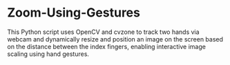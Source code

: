 # Zoom-Using-Gestures
This Python script uses OpenCV and cvzone to track two hands via webcam and dynamically resize and position an image on the screen based on the distance between the index fingers, enabling interactive image scaling using hand gestures.
